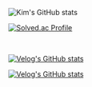 
![Kim's GitHub stats](https://github-readme-stats.vercel.app/api?username=DongWooKim97&show_icons=true&theme=radical)


    
[![Solved.ac Profile](http://mazassumnida.wtf/api/v2/generate_badge?boj=nanaukim)](https://solved.ac/nanaukim/)

<br>

[![Velog's GitHub stats](https://velog-readme-stats.vercel.app/api?name=bxxloob_-)](https://velog.io/@bxxloob_-)


[![Velog's GitHub stats](https://velog-readme-stats.vercel.app/api?name=bxxloob_-&tag=회고록)](https://velog.io/@bxxloob_-?tag=%ED%9A%8C%EA%B3%A0%EB%A1%9D)




